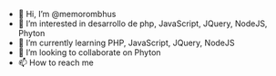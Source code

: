 - 👋 Hi, I’m @memorombhus
- 👀 I’m interested in desarrollo de php, JavaScript, JQuery, NodeJS, Phyton
- 🌱 I’m currently learning PHP, JavaScript, JQuery, NodeJS
- 💞️ I’m looking to collaborate on Phyton
- 📫 How to reach me 

<!---
memorombhus/memorombhus is a ✨ special ✨ repository because its `README.md` (this file) appears on your GitHub profile.
You can click the Preview link to take a look at your changes.
--->

